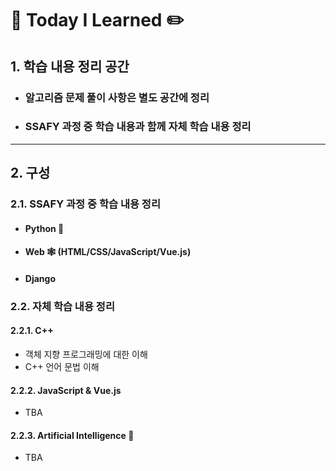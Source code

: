 # 📖 Today I Learned ✏️

## 1. 학습 내용 정리 공간

- ### 알고리즘 문제 풀이 사항은 별도 공간에 정리

- ### SSAFY 과정 중 학습 내용과 함께 자체 학습 내용 정리



------

## 2. 구성

### 2.1. SSAFY 과정 중 학습 내용 정리

- #### Python 🐍

- #### Web 🕸 (HTML/CSS/JavaScript/Vue.js)

- #### Django



### 2.2. 자체 학습 내용 정리

#### 2.2.1. C++

- 객체 지향 프로그래밍에 대한 이해
- C++ 언어 문법 이해



#### 2.2.2. JavaScript & Vue.js

- TBA



#### 2.2.3. Artificial Intelligence 🤖

- TBA